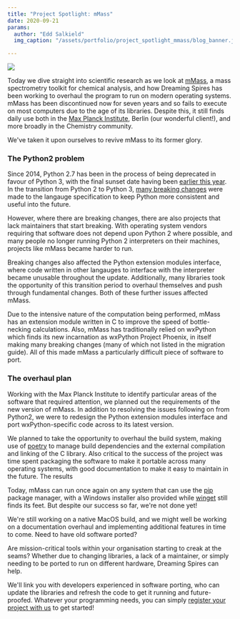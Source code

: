 ```yaml
---
title: "Project Spotlight: mMass"
date: 2020-09-21
params:
  author: "Edd Salkield"
  img_caption: "/assets/portfolio/project_spotlight_mmass/blog_banner.jpg"

---
```


<img src="/assets/portfolio/project_spotlight_mmass/blog_banner.jpg">

Today we dive straight into scientific research as we look at [mMass](https://github.com/dreamingspires/mMass), a mass spectrometry toolkit for chemical analysis, and how Dreaming Spires has been working to overhaul the program to run on modern operating systems.
mMass has been discontinued now for seven years and so fails to execute on most computers due to the age of its libraries.
Despite this, it still finds daily use both in the [Max Planck Institute](https://www.shh.mpg.de/en), Berlin (our wonderful client!), and more broadly in the Chemistry community.

We've taken it upon ourselves to revive mMass to its former glory.

### The Python2 problem

Since 2014, Python 2.7 has been in the process of being deprecated in favour of Python 3, with the final sunset date having been [earlier this year](https://www.python.org/dev/peps/pep-0373/#update).
In the transition from Python 2 to Python 3, [many breaking changes](https://www.wxpython.org/Phoenix/docs/html/MigrationGuide.html) were made to the langauge specification to keep Python more consistent and useful into the future.

However, where there are breaking changes, there are also projects that lack maintainers that start breaking.
With operating system vendors requiring that software does not depend upon Python 2 where possible, and many people no longer running Python 2 interpreters on their machines, projects like mMass became harder to run.

Breaking changes also affected the Python extension modules interface, where code written in other langauges to interface with the interpreter became unusable throughout the update.
Additionally, many libraries took the opportunity of this transition period to overhaul themselves and push through fundamental changes.
Both of these further issues affected mMass.

Due to the intensive nature of the computation being performed, mMass has an extension module written in C to improve the speed of bottle-necking calculations.
Also, mMass has traditionally relied on wxPython which finds its new incarnation as wxPython Project Phoenix, in itself making many breaking changes (many of which not listed in the migration guide).
All of this made mMass a particularly difficult piece of software to port.

### The overhaul plan

Working with the Max Planck Institute to identify particular areas of the software that required attention, we planned out the requirements of the new version of mMass.
In addition to resolving the issues following on from Python2, we were to redesign the Python extension modules interface and port wxPython-specific code across to its latest version.

We planned to take the opportunity to overhaul the build system, making use of [poetry](https://python-poetry.org/) to manage build dependencies and the external compilation and linking of the C library.
Also critical to the success of the project was time spent packaging the software to make it portable across many operating systems, with good documentation to make it easy to maintain in the future.
The results

Today, mMass can run once again on any system that can use the [pip](https://pip.pypa.io/) package manager, with a Windows installer also provided while [winget](https://github.com/microsoft/winget-cli) still finds its feet.
But despite our success so far, we're not done yet!

We're still working on a native MacOS build, and we might well be working on a documentation overhaul and implementing additional features in time to come.
Need to have old software ported?

Are mission-critical tools within your organisation starting to creak at the seams? Whether due to changing libraries, a lack of a maintainer, or simply needing to be ported to run on different hardware, Dreaming Spires can help.

We'll link you with developers experienced in software porting, who can update the libraries and refresh the code to get it running and future-proofed.
Whatever your programming needs, you can simply [register your project with us](https://dreamingspires.dev/auth/register_client/#signup) to get started!
